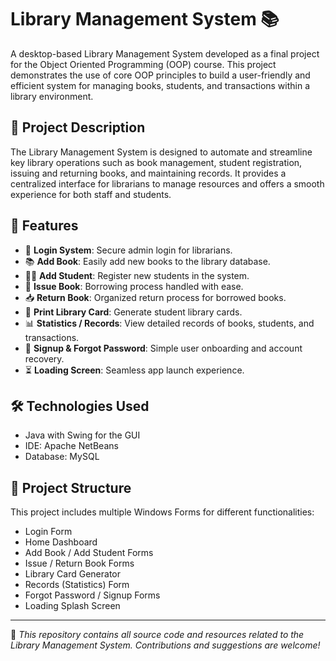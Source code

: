 # Library Management System 📚

A desktop-based Library Management System developed as a final project for the Object Oriented Programming (OOP) course. This project demonstrates the use of core OOP principles to build a user-friendly and efficient system for managing books, students, and transactions within a library environment.

## 🧠 Project Description

The Library Management System is designed to automate and streamline key library operations such as book management, student registration, issuing and returning books, and maintaining records. It provides a centralized interface for librarians to manage resources and offers a smooth experience for both staff and students.

## 🎯 Features

- 🔐 **Login System**: Secure admin login for librarians.
- 📚 **Add Book**: Easily add new books to the library database.
- 🧑‍🎓 **Add Student**: Register new students in the system.
- 📖 **Issue Book**: Borrowing process handled with ease.
- 📥 **Return Book**: Organized return process for borrowed books.
- 🪪 **Print Library Card**: Generate student library cards.
- 📊 **Statistics / Records**: View detailed records of books, students, and transactions.
- 📝 **Signup & Forgot Password**: Simple user onboarding and account recovery.
- ⏳ **Loading Screen**: Seamless app launch experience.

## 🛠 Technologies Used

- Java with Swing for the GUI
- IDE: Apache NetBeans
- Database: MySQL


## 📁 Project Structure

This project includes multiple Windows Forms for different functionalities:
- Login Form
- Home Dashboard
- Add Book / Add Student Forms
- Issue / Return Book Forms
- Library Card Generator
- Records (Statistics) Form
- Forgot Password / Signup Forms
- Loading Splash Screen

---

📌 *This repository contains all source code and resources related to the Library Management System. Contributions and suggestions are welcome!*
